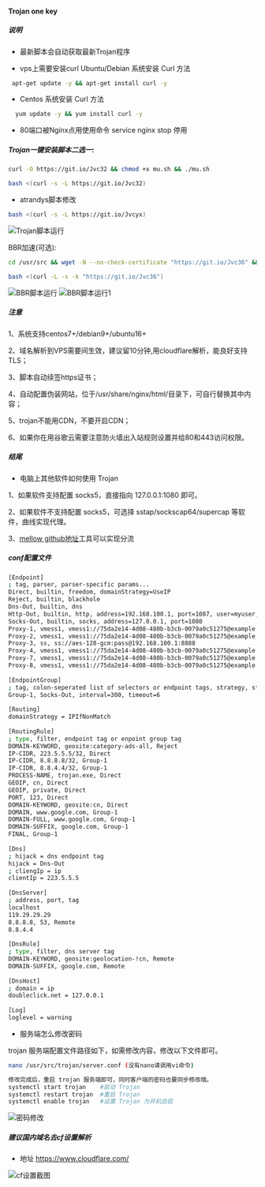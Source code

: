 #### Trojan one key


##### 说明

- 最新脚本会自动获取最新Trojan程序

- vps上需要安装curl  Ubuntu/Debian 系统安装 Curl 方法
```bash
 apt-get update -y && apt-get install curl -y    
```
- Centos 系统安装 Curl 方法
```bash
  yum update -y && yum install curl -y            
```
- 80端口被Nginx点用使用命令 service nginx stop 停用


##### Trojan一键安装脚本二选一:

```bash
curl -O https://git.io/Jvc32 && chmod +x mu.sh && ./mu.sh
```
```bash
bash <(curl -s -L https://git.io/Jvc32)
```
- atrandys脚本修改

```bash
bash <(curl -s -L https://git.io/Jvcyx)
```
![Trojan脚本运行](https://github.com/kenzok8/Trojan/blob/master/sshot/sshot-7.png)

 BBR加速(可选):

```bash
cd /usr/src && wget -N --no-check-certificate "https://git.io/Jvc36" && chmod +x tcp.sh && ./tcp.sh
```

```bash
bash <(curl -L -s -k "https://git.io/Jvc36")
```
![BBR脚本运行](https://github.com/kenzok8/Trojan/blob/master/sshot/sshot-8.png)
![BBR脚本运行1](https://github.com/kenzok8/Trojan/blob/master/sshot/sshot-3.png)

##### 注意

1、系统支持centos7+/debian9+/ubuntu16+

2、域名解析到VPS需要间生效，建议留10分钟,用cloudflare解析，能良好支持TLS；

3、脚本自动续签https证书；

4、自动配置伪装网站，位于/usr/share/nginx/html/目录下，可自行替换其中内容；

5、trojan不能用CDN，不要开启CDN；

6、如果你在用谷歌云需要注意防火墙出入站规则设置并给80和443访问权限。

##### 结尾

- 电脑上其他软件如何使用 Trojan

1、如果软件支持配置 socks5，直接指向 127.0.0.1:1080 即可。

2、如果软件不支持配置 socks5，可选择 sstap/sockscap64/supercap 等软件，曲线实现代理。

3、[mellow github地址](https://github.com/mellow-io/mellow/releases)工具可以实现分流

##### conf配置文件

```bash
[Endpoint]
; tag, parser, parser-specific params...
Direct, builtin, freedom, domainStrategy=UseIP
Reject, builtin, blackhole
Dns-Out, builtin, dns
Http-Out, builtin, http, address=192.168.100.1, port=1087, user=myuser, pass=mypass
Socks-Out, builtin, socks, address=127.0.0.1, port=1080
Proxy-1, vmess1, vmess1://75da2e14-4d08-480b-b3cb-0079a0c51275@example.com:443/path?network=ws&tls=true&ws.host=example.com
Proxy-2, vmess1, vmess1://75da2e14-4d08-480b-b3cb-0079a0c51275@example.com:10025?network=tcp
Proxy-3, ss, ss://aes-128-gcm:pass@192.168.100.1:8888
Proxy-4, vmess1, vmess1://75da2e14-4d08-480b-b3cb-0079a0c51275@example.com:443/path?network=http&http.host=example.com%2Cexample1.com&tls=true&tls.allowinsecure=true
Proxy-7, vmess1, vmess1://75da2e14-4d08-480b-b3cb-0079a0c51275@example.com:10025?network=kcp&kcp.mtu=1350&kcp.tti=20&kcp.uplinkcapacity=1&kcp.downlinkcapacity=2&kcp.congestion=false&header=none&sockopt.tos=184
Proxy-8, vmess1, vmess1://75da2e14-4d08-480b-b3cb-0079a0c51275@example.com:10025?network=quic&quic.security=none&quic.key=&header=none&tls=false&sockopt.tos=184
 
[EndpointGroup]
; tag, colon-seperated list of selectors or endpoint tags, strategy, strategy-specific params...
Group-1, Socks-Out, interval=300, timeout=6
 
[Routing]
domainStrategy = IPIfNonMatch
 
[RoutingRule]
; type, filter, endpoint tag or enpoint group tag
DOMAIN-KEYWORD, geosite:category-ads-all, Reject
IP-CIDR, 223.5.5.5/32, Direct
IP-CIDR, 8.8.8.8/32, Group-1
IP-CIDR, 8.8.4.4/32, Group-1
PROCESS-NAME, trojan.exe, Direct
GEOIP, cn, Direct
GEOIP, private, Direct
PORT, 123, Direct
DOMAIN-KEYWORD, geosite:cn, Direct
DOMAIN, www.google.com, Group-1
DOMAIN-FULL, www.google.com, Group-1
DOMAIN-SUFFIX, google.com, Group-1
FINAL, Group-1
 
[Dns]
; hijack = dns endpoint tag
hijack = Dns-Out
; cliengIp = ip
clientIp = 223.5.5.5
 
[DnsServer]
; address, port, tag
localhost
119.29.29.29
8.8.8.8, 53, Remote
8.8.4.4
 
[DnsRule]
; type, filter, dns server tag
DOMAIN-KEYWORD, geosite:geolocation-!cn, Remote
DOMAIN-SUFFIX, google.com, Remote
 
[DnsHost]
; domain = ip
doubleclick.net = 127.0.0.1
 
[Log]
loglevel = warning
```

- 服务端怎么修改密码

trojan 服务端配置文件路径如下，如需修改内容，修改以下文件即可。

```bash
nano /usr/src/trojan/server.conf (没有nano请调用vi命令)

修改完成后，重启 trojan 服务端即可，同时客户端的密码也要同步修改哦。
systemctl start trojan    #启动 Trojan
systemctl restart trojan  #重启 Trojan
systemctl enable trojan   #设置 Trojan 为开机自启

```
![密码修改](https://github.com/kenzok8/Trojan/blob/master/sshot/sshot-5.png)

##### 建议国内域名去cf设置解析
 
 - 地址 https://www.cloudflare.com/

![cf设置截图](https://github.com/kenzok8/Trojan/blob/master/sshot/sshot-4.png)


